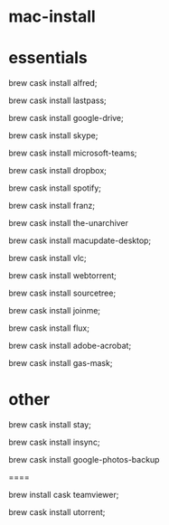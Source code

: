 # mac-install
# essentials 

brew cask install alfred;

brew cask install lastpass;

brew cask install google-drive;

brew cask install skype;

brew cask install microsoft-teams;

brew cask install dropbox;

brew cask install spotify;

brew cask install franz;

brew cask install the-unarchiver

brew cask install macupdate-desktop;

brew cask install vlc;

brew cask install webtorrent;

brew cask install sourcetree;

brew cask install joinme;

brew cask install flux;

brew cask install adobe-acrobat;

brew cask install gas-mask;

# other

brew cask install stay;

brew cask install insync;

brew cask install google-photos-backup


====

brew install cask teamviewer;

brew cask install utorrent;
